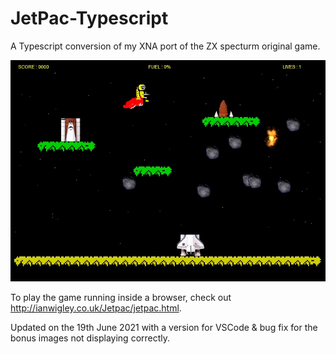 # JetPac-Typescript

A Typescript conversion of my XNA port of the ZX specturm original game.

![](JetPac/TS_Jetpac_Remake.jpg)

To play the game running inside a browser, check out http://ianwigley.co.uk/Jetpac/jetpac.html.

Updated on the 19th June 2021 with a version for VSCode & bug fix for the bonus images not displaying correctly.